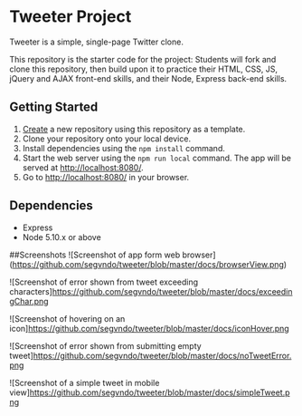 # Tweeter Project

Tweeter is a simple, single-page Twitter clone.

This repository is the starter code for the project: Students will fork and clone this repository, then build upon it to practice their HTML, CSS, JS, jQuery and AJAX front-end skills, and their Node, Express back-end skills.

## Getting Started

1. [Create](https://docs.github.com/en/repositories/creating-and-managing-repositories/creating-a-repository-from-a-template) a new repository using this repository as a template.
2. Clone your repository onto your local device.
3. Install dependencies using the `npm install` command.
3. Start the web server using the `npm run local` command. The app will be served at <http://localhost:8080/>.
4. Go to <http://localhost:8080/> in your browser.

## Dependencies

- Express
- Node 5.10.x or above

##Screenshots
  ![Screenshot of app form web browser] (https://github.com/segvndo/tweeter/blob/master/docs/browserView.png)
  
  ![Screenshot of error shown from tweet exceeding  characters]https://github.com/segvndo/tweeter/blob/master/docs/exceedingChar.png
  
  ![Screenshot of hovering on an icon]https://github.com/segvndo/tweeter/blob/master/docs/iconHover.png
  
  ![Screenshot of error shown from submitting empty tweet]https://github.com/segvndo/tweeter/blob/master/docs/noTweetError.png
  
  ![Screenshot of a simple tweet in mobile view]https://github.com/segvndo/tweeter/blob/master/docs/simpleTweet.png